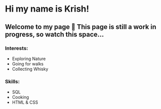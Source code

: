 # Hi my name is Krish! 

## Welcome to my page 🤗 This page is still a work in progress, so watch this space...

### Interests:
- Exploring Nature 
- Going for walks
- Collecting Whisky

### Skills:
- SQL 
- Cooking
- HTML & CSS

